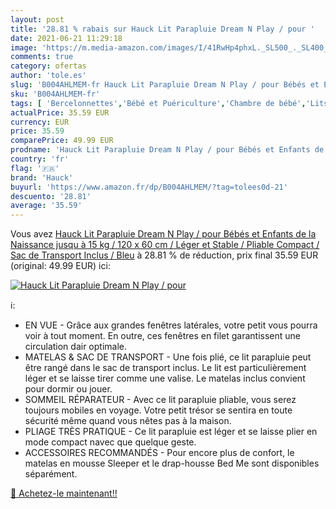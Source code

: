 ```yaml
---
layout: post
title: '28.81 % rabais sur Hauck Lit Parapluie Dream N Play / pour '
date: 2021-06-21 11:29:18
image: 'https://m.media-amazon.com/images/I/41RwHp4phxL._SL500_._SL400_.jpg'
comments: true
category: ofertas
author: 'tole.es'
slug: 'B004AHLMEM-fr Hauck Lit Parapluie Dream N Play / pour Bébés et Enfants...'
sku: 'B004AHLMEM-fr'
tags: [ 'Bercelonnettes','Bébé et Puériculture','Chambre de bébé','Lits bébé','Lits bébés de cododo','Lits pour nourrissons et enfants en bas âge','Mobilier','hauck', ]
actualPrice: 35.59 EUR
currency: EUR
price: 35.59
comparePrice: 49.99 EUR
prodname: 'Hauck Lit Parapluie Dream N Play / pour Bébés et Enfants de la Naissance jusqu à 15 kg / 120 x 60 cm / Léger et Stable / Pliable Compact / Sac de Transport Inclus / Bleu'
country: 'fr'
flag: '🇫🇷'
brand: 'Hauck'
buyurl: 'https://www.amazon.fr/dp/B004AHLMEM/?tag=tolees0d-21'
descuento: '28.81'
average: '35.59'
---
```


Vous avez [Hauck Lit Parapluie Dream N Play / pour Bébés et Enfants de la Naissance jusqu à 15 kg / 120 x 60 cm / Léger et Stable / Pliable Compact / Sac de Transport Inclus / Bleu](https://www.amazon.fr/dp/B004AHLMEM/?tag=tolees0d-21)  à  28.81 % de réduction, prix final  35.59 EUR (original: 49.99 EUR) ici:

[![Hauck Lit Parapluie Dream N Play / pour ](https://m.media-amazon.com/images/I/41RwHp4phxL._SL500_._SL400_.jpg)](https://www.amazon.fr/dp/B004AHLMEM/?tag=tolees0d-21)

ℹ️:

- EN VUE - Grâce aux grandes fenêtres latérales, votre petit vous pourra voir à tout moment. En outre, ces fenêtres en filet garantissent une circulation dair optimale.
- MATELAS & SAC DE TRANSPORT - Une fois plié, ce lit parapluie peut être rangé dans le sac de transport inclus. Le lit est particulièrement léger et se laisse tirer comme une valise. Le matelas inclus convient pour dormir ou jouer.
- SOMMEIL RÉPARATEUR - Avec ce lit parapluie pliable, vous serez toujours mobiles en voyage. Votre petit trésor se sentira en toute sécurité même quand vous nêtes pas à la maison.
- PLIAGE TRÈS PRATIQUE - Ce lit parapluie est léger et se laisse plier en mode compact navec que quelque geste.
- ACCESSOIRES RECOMMANDÉS - Pour encore plus de confort, le matelas en mousse Sleeper et le drap-housse Bed Me sont disponibles séparément.

[🛒 Achetez-le maintenant!!](https://www.amazon.fr/dp/B004AHLMEM/?tag=tolees0d-21)
